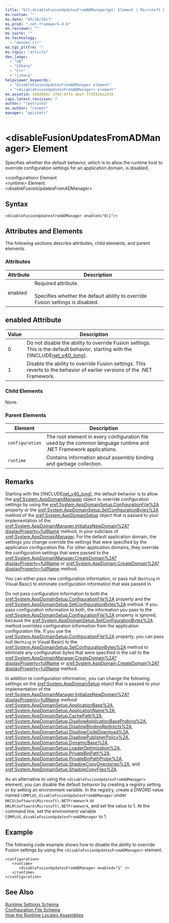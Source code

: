 ```yaml
---
title: "&lt;disableFusionUpdatesFromADManager&gt; Element | Microsoft Docs"
ms.custom: ""
ms.date: "03/30/2017"
ms.prod: ".net-framework-4.6"
ms.reviewer: ""
ms.suite: ""
ms.technology: 
  - "dotnet-clr"
ms.tgt_pltfrm: ""
ms.topic: "article"
dev_langs: 
  - "VB"
  - "CSharp"
  - "C++"
  - "jsharp"
helpviewer_keywords: 
  - "disableFusionUpdatesFromADManager element"
  - "<disableFusionUpdatesFromADManager> element"
ms.assetid: 58d2866c-37bd-4ffa-abaf-ff35926a2939
caps.latest.revision: 7
author: "rpetrusha"
ms.author: "ronpet"
manager: "wpickett"
---
```

# &lt;disableFusionUpdatesFromADManager&gt; Element
Specifies whether the default behavior, which is to allow the runtime host to override configuration settings for an application domain, is disabled.  
  
 \<configuration> Element  
\<runtime> Element  
\<disableFusionUpdatesFromADManager>  
  
## Syntax  
  
```  
<disableFusionUpdatesFromADManager enabled="0|1"/>  
```  
  
## Attributes and Elements  
 The following sections describe attributes, child elements, and parent elements.  
  
### Attributes  
  
|Attribute|Description|  
|---------------|-----------------|  
|enabled|Required attribute.<br /><br /> Specifies whether the default ability to override Fusion settings is disabled.|  
  
## enabled Attribute  
  
|Value|Description|  
|-----------|-----------------|  
|0|Do not disable the ability to override Fusion settings. This is the default behavior, starting with the [!INCLUDE[net_v40_long](../../../../../includes/net-v40-long-md.md)].|  
|1|Disable the ability to override Fusion settings. This reverts to the behavior of earlier versions of the .NET Framework.|  
  
### Child Elements  
 None.  
  
### Parent Elements  
  
|Element|Description|  
|-------------|-----------------|  
|`configuration`|The root element in every configuration file used by the common language runtime and .NET Framework applications.|  
|`runtime`|Contains information about assembly binding and garbage collection.|  
  
## Remarks  
 Starting with the [!INCLUDE[net_v40_long](../../../../../includes/net-v40-long-md.md)], the default behavior is to allow the <xref:System.AppDomainManager> object to override configuration settings by using the <xref:System.AppDomainSetup.ConfigurationFile%2A> property or the <xref:System.AppDomainSetup.SetConfigurationBytes%2A> method of the <xref:System.AppDomainSetup> object that is passed to your implementation of the <xref:System.AppDomainManager.InitializeNewDomain%2A?displayProperty=fullName> method, in your subclass of <xref:System.AppDomainManager>. For the default application domain, the settings you change override the settings that were specified by the application configuration file. For other application domains, they override the configuration settings that were passed to the <xref:System.AppDomainManager.CreateDomain%2A?displayProperty=fullName> or <xref:System.AppDomain.CreateDomain%2A?displayProperty=fullName> method.  
  
 You can either pass new configuration information, or pass null (`Nothing` in Visual Basic) to eliminate configuration information that was passed in.  
  
 Do not pass configuration information to both the <xref:System.AppDomainSetup.ConfigurationFile%2A> property and the <xref:System.AppDomainSetup.SetConfigurationBytes%2A> method. If you pass configuration information to both, the information you pass to the <xref:System.AppDomainSetup.ConfigurationFile%2A> property is ignored, because the <xref:System.AppDomainSetup.SetConfigurationBytes%2A> method overrides configuration information from the application configuration file. If you use the <xref:System.AppDomainSetup.ConfigurationFile%2A> property, you can pass null (`Nothing` in Visual Basic) to the <xref:System.AppDomainSetup.SetConfigurationBytes%2A> method to eliminate any configuration bytes that were specified in the call to the <xref:System.AppDomainManager.CreateDomain%2A?displayProperty=fullName> or <xref:System.AppDomain.CreateDomain%2A?displayProperty=fullName> method.  
  
 In addition to configuration information, you can change the following settings on the <xref:System.AppDomainSetup> object that is passed to your implementation of the <xref:System.AppDomainManager.InitializeNewDomain%2A?displayProperty=fullName> method: <xref:System.AppDomainSetup.ApplicationBase%2A>, <xref:System.AppDomainSetup.ApplicationName%2A>, <xref:System.AppDomainSetup.CachePath%2A>, <xref:System.AppDomainSetup.DisallowApplicationBaseProbing%2A>, <xref:System.AppDomainSetup.DisallowBindingRedirects%2A>, <xref:System.AppDomainSetup.DisallowCodeDownload%2A>, <xref:System.AppDomainSetup.DisallowPublisherPolicy%2A>, <xref:System.AppDomainSetup.DynamicBase%2A>, <xref:System.AppDomainSetup.LoaderOptimization%2A>, <xref:System.AppDomainSetup.PrivateBinPath%2A>, <xref:System.AppDomainSetup.PrivateBinPathProbe%2A>, <xref:System.AppDomainSetup.ShadowCopyDirectories%2A>, and <xref:System.AppDomainSetup.ShadowCopyFiles%2A>.  
  
 As an alternative to using the `<disableFusionUpdatesFromADManager>` element, you can disable the default behavior by creating a registry setting or by setting an environment variable. In the registry, create a DWORD value named `COMPLUS_disableFusionUpdatesFromADManager` under `HKCU\Software\Microsoft\.NETFramework` or `HKLM\Software\Microsoft\.NETFramework`, and set the value to 1. At the command line, set the environment variable `COMPLUS_disableFusionUpdatesFromADManager` to 1.  
  
## Example  
 The following code example shows how to disable the ability to override Fusion settings by using the `<disableFusionUpdatesFromADManager>` element.  
  
```  
<configuration>  
   <runtime>  
      <disableFusionUpdatesFromADManager enabled="1" />  
   </runtime>  
</configuration>  
```  
  
## See Also  
 [Runtime Settings Schema](../../../../../docs/framework/configuring-apps/file-schema/runtime/index.md)   
 [Configuration File Schema](../../../../../docs/framework/configuring-apps/file-schema/index.md)   
 [How the Runtime Locates Assemblies](../../../../../docs/framework/deployment/how-the-runtime-locates-assemblies.md)